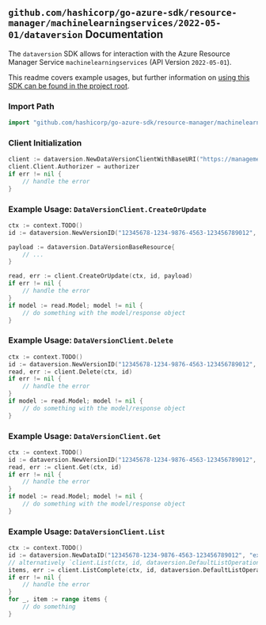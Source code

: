 
## `github.com/hashicorp/go-azure-sdk/resource-manager/machinelearningservices/2022-05-01/dataversion` Documentation

The `dataversion` SDK allows for interaction with the Azure Resource Manager Service `machinelearningservices` (API Version `2022-05-01`).

This readme covers example usages, but further information on [using this SDK can be found in the project root](https://github.com/hashicorp/go-azure-sdk/tree/main/docs).

### Import Path

```go
import "github.com/hashicorp/go-azure-sdk/resource-manager/machinelearningservices/2022-05-01/dataversion"
```


### Client Initialization

```go
client := dataversion.NewDataVersionClientWithBaseURI("https://management.azure.com")
client.Client.Authorizer = authorizer
if err != nil {
	// handle the error
}
```


### Example Usage: `DataVersionClient.CreateOrUpdate`

```go
ctx := context.TODO()
id := dataversion.NewVersionID("12345678-1234-9876-4563-123456789012", "example-resource-group", "workspaceValue", "nameValue", "versionValue")

payload := dataversion.DataVersionBaseResource{
	// ...
}

read, err := client.CreateOrUpdate(ctx, id, payload)
if err != nil {
	// handle the error
}
if model := read.Model; model != nil {
	// do something with the model/response object
}
```


### Example Usage: `DataVersionClient.Delete`

```go
ctx := context.TODO()
id := dataversion.NewVersionID("12345678-1234-9876-4563-123456789012", "example-resource-group", "workspaceValue", "nameValue", "versionValue")
read, err := client.Delete(ctx, id)
if err != nil {
	// handle the error
}
if model := read.Model; model != nil {
	// do something with the model/response object
}
```


### Example Usage: `DataVersionClient.Get`

```go
ctx := context.TODO()
id := dataversion.NewVersionID("12345678-1234-9876-4563-123456789012", "example-resource-group", "workspaceValue", "nameValue", "versionValue")
read, err := client.Get(ctx, id)
if err != nil {
	// handle the error
}
if model := read.Model; model != nil {
	// do something with the model/response object
}
```


### Example Usage: `DataVersionClient.List`

```go
ctx := context.TODO()
id := dataversion.NewDataID("12345678-1234-9876-4563-123456789012", "example-resource-group", "workspaceValue", "nameValue")
// alternatively `client.List(ctx, id, dataversion.DefaultListOperationOptions())` can be used to do batched pagination
items, err := client.ListComplete(ctx, id, dataversion.DefaultListOperationOptions())
if err != nil {
	// handle the error
}
for _, item := range items {
	// do something
}
```
